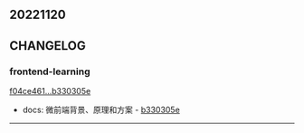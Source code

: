 ## 20221120

## CHANGELOG

### frontend-learning

[f04ce461...b330305e](https://github.com/zhbhun/frontend-learning/compare/f04ce461...b330305e)

* docs: 微前端背景、原理和方案 - [b330305e](https://github.com/zhbhun/frontend-learning/commit/b330305e7a9d72bce8e41106818c55e3f1713606)

---

